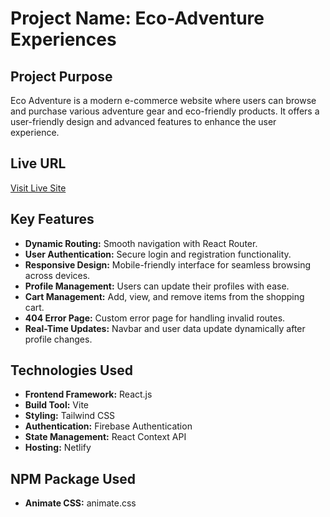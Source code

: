 # **Project Name: Eco-Adventure Experiences**

## **Project Purpose**
Eco Adventure is a modern e-commerce website where users can browse and purchase various adventure gear and eco-friendly products. It offers a user-friendly design and advanced features to enhance the user experience.

## **Live URL**
[Visit Live Site](https://assignment-9-002.netlify.app/)

## **Key Features**
- **Dynamic Routing:** Smooth navigation with React Router.
- **User Authentication:** Secure login and registration functionality.
- **Responsive Design:** Mobile-friendly interface for seamless browsing across devices.
- **Profile Management:** Users can update their profiles with ease.
- **Cart Management:** Add, view, and remove items from the shopping cart.
- **404 Error Page:** Custom error page for handling invalid routes.
- **Real-Time Updates:** Navbar and user data update dynamically after profile changes.

## **Technologies Used**
- **Frontend Framework:** React.js
- **Build Tool:** Vite
- **Styling:** Tailwind CSS
- **Authentication:** Firebase Authentication
- **State Management:** React Context API
- **Hosting:** Netlify


## **NPM Package Used**
- **Animate CSS:** animate.css